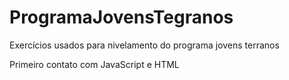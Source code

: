 # ProgramaJovensTegranos
Exercícios usados para nivelamento do programa jovens terranos

Primeiro contato com JavaScript e HTML
